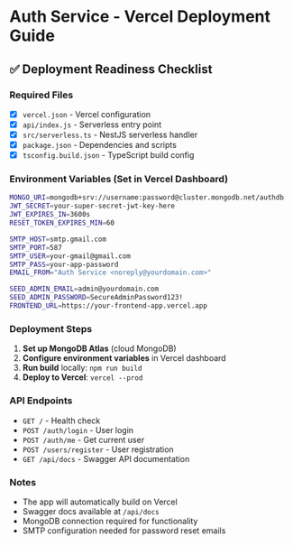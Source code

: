 # Auth Service - Vercel Deployment Guide

## ✅ Deployment Readiness Checklist

### Required Files
- [x] `vercel.json` - Vercel configuration
- [x] `api/index.js` - Serverless entry point
- [x] `src/serverless.ts` - NestJS serverless handler
- [x] `package.json` - Dependencies and scripts
- [x] `tsconfig.build.json` - TypeScript build config

### Environment Variables (Set in Vercel Dashboard)
```bash
MONGO_URI=mongodb+srv://username:password@cluster.mongodb.net/authdb
JWT_SECRET=your-super-secret-jwt-key-here
JWT_EXPIRES_IN=3600s
RESET_TOKEN_EXPIRES_MIN=60

SMTP_HOST=smtp.gmail.com
SMTP_PORT=587
SMTP_USER=your-gmail@gmail.com
SMTP_PASS=your-app-password
EMAIL_FROM="Auth Service <noreply@yourdomain.com>"

SEED_ADMIN_EMAIL=admin@yourdomain.com
SEED_ADMIN_PASSWORD=SecureAdminPassword123!
FRONTEND_URL=https://your-frontend-app.vercel.app
```

### Deployment Steps
1. **Set up MongoDB Atlas** (cloud MongoDB)
2. **Configure environment variables** in Vercel dashboard
3. **Run build** locally: `npm run build`
4. **Deploy to Vercel**: `vercel --prod`

### API Endpoints
- `GET /` - Health check
- `POST /auth/login` - User login
- `POST /auth/me` - Get current user
- `POST /users/register` - User registration
- `GET /api/docs` - Swagger API documentation

### Notes
- The app will automatically build on Vercel
- Swagger docs available at `/api/docs`
- MongoDB connection required for functionality
- SMTP configuration needed for password reset emails